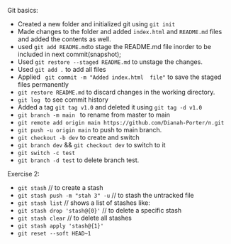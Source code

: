 Git basics:

- Created a new folder and initialized git using `git init` 
- Made changes to the folder and added `index.html` and `README.md` files and added the contents as well.
- used `git add README.md`to stage the README.md file inorder to be included in next commit(snapshot);
- Used `git restore --staged README.md` to unstage the changes.
- Used `git add .` to add all files 
- Applied ` git commit -m "Added index.html  file"` to save the staged files permanently
- `git restore README.md` to discard changes in the working directory.
- `git log ` to see commit history
- Added a tag `git tag v1.0` and deleted  it using `git tag -d v1.0`
- `git branch -m main ` to rename from master to main
- `git remote add origin main https://github.com/Dianah-Porter/n.git` 
- `git push -u origin main` to push to main branch.
- `git checkout -b dev` to create and switch
- `git branch dev` && `git checkout dev` to switch to it
- `git switch -c test`
- `git branch -d test` to delete branch test.

Exercise 2:

- `git stash` // to create a stash
- `git stash push -m "stah 3" -u`   // to stash the untracked file
- `git stash list` // shows a list of stashes like:													
- `git stash drop 'stash@{0}'`	// to delete a specific stash 
- `git stash clear` // to delete all stashes 
- `git stash apply 'stash@{1}'`
- `git reset --soft HEAD~1`